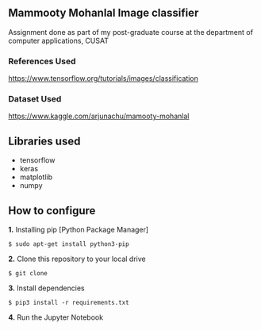 ## Mammooty Mohanlal Image classifier

Assignment done as part of my post-graduate course at the department of computer applications, CUSAT

### References Used

https://www.tensorflow.org/tutorials/images/classification

### Dataset Used

https://www.kaggle.com/arjunachu/mamooty-mohanlal


## Libraries used

* tensorflow 
* keras  
* matplotlib 
* numpy  

## How to configure
**1.** Installing pip [Python Package Manager]

```shell
$ sudo apt-get install python3-pip
```

**2.** Clone this repository to your local drive

```shell
$ git clone 
```

**3.** Install dependencies

```shell
$ pip3 install -r requirements.txt
```

**4.** Run the Jupyter Notebook